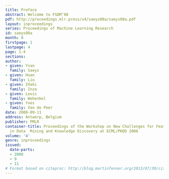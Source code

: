 ```yaml
---
title: Preface
abstract: Welcome to FSDM’08
pdf: http://proceedings.mlr.press/v4/saeys08a/saeys08a.pdf
layout: inproceedings
series: Proceedings of Machine Learning Research
id: saeys08a
month: 0
firstpage: 1
lastpage: 4
page: 1-4
sections: 
author:
- given: Yvan
  family: Saeys
- given: Huan
  family: Liu
- given: Iñaki
  family: Inza
- given: Louis
  family: Wehenkel
- given: Yves
  family: Van de Peer
date: 2008-09-11
address: Antwerp, Belgium
publisher: PMLR
container-title: Proceedings of the Workshop on New Challenges for Feature Selection
  in Data  Mining and Knowledge Discovery at ECML/PKDD 2008
volume: '4'
genre: inproceedings
issued:
  date-parts:
  - 2008
  - 9
  - 11
# Format based on citeproc: http://blog.martinfenner.org/2013/07/30/citeproc-yaml-for-bibliographies/
---
```

